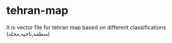 # tehran-map
It is vector file for tehran map based on different classifications (منطقه,ناحیه,محله)
